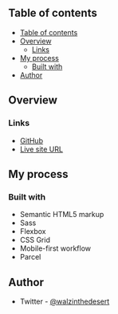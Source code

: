 ## Table of contents

- [Table of contents](#table-of-contents)
- [Overview](#overview)
  - [Links](#links)
- [My process](#my-process)
  - [Built with](#built-with)
- [Author](#author)

## Overview

### Links

- [GitHub](https://github.com/dmitrymitenkoff/typemaster-landing-page)
- [Live site URL](https://typemaster-landing-page-steel.vercel.app/)

## My process

### Built with

- Semantic HTML5 markup
- Sass
- Flexbox
- CSS Grid
- Mobile-first workflow
- Parcel

## Author

- Twitter - [@walzinthedesert](https://www.twitter.com/walzinthedesert)
